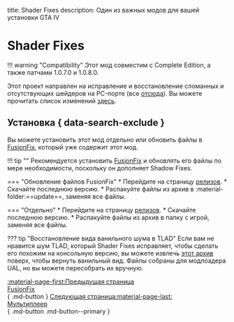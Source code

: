 title: Shader Fixes
description: Один из важных модов для вашей установки GTA IV

# Shader Fixes
!!! warning "Compatibility" 
    Этот мод совместим с Complete Edition, а также патчами 1.0.7.0 и 1.0.8.0.

Этот проект направлен на исправление и восстановление сломанных и отсутствующих шейдеров на PC-порте (все [отсюда](https://uk.libertycity.net/gta-4/articles/4346-gta-iv-complete-edition-xbox-protiv-pc.html)). Вы можете прочитать список изменений [здесь](https://github.com/Parallellines0451/GTAIV.ShaderFixesCollection/blob/main/README.md#feature-list).

## Установка { data-search-exclude }
Вы можете установить этот мод отдельно или обновить файлы в [FusionFix](fusionfix.md), который уже содержит этот мод.

!!! tip ""
    Рекомендуется установить [FusionFix](fusionfix.md) и обновлять его файлы по мере необходимости, поскольку он дополняет Shadow Fixes.

=== "Обновление файлов FusionFix"
    * Перейдите на страницу [релизов](https://github.com/Parallellines0451/GTAIV.ShaderFixesCollection/releases).
    * Скачайте последнюю версию.
    * Распакуйте файлы из aрхив в :material-folder:==update==, заменяя все файлы.

=== "Отдельно"
    * Перейдите на страницу [релизов](https://github.com/Parallellines0451/GTAIV.ShaderFixesCollection/releases).
    * Скачайте последнюю версию.
    * Распакуйте файлы из архив в папку с игрой, заменяя все файлы.

??? tip "Восстановление вида ванильного шума в TLAD"
    Если вам не нравится шум TLAD, который Shader Fixes исправляет, чтобы сделать его похожим на консольную версию, вы можете извлечь [этот архив](https://drive.google.com/file/d/1zxCWhWQ4qP4rJvUablTGjfqpFUp3UOS3/view?usp=sharing) поверх, чтобы вернуть ванильный вид. Файлы собраны для модлоадера UAL, но вы можете пересобрать их вручную.

[:material-page-first:Предыдущая страница <br>FusionFix</br>](fusionfix.md){ .md-button } [Следующая страница:material-page-last: <br>Мультиплеер</br>](../multiplayer.md){ .md-button .md-button--primary }